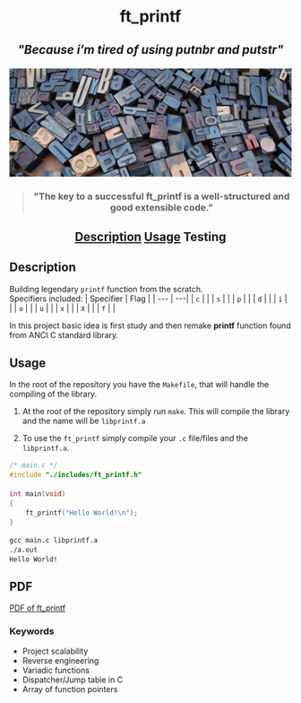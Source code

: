 <h1 align="center">ft_printf </h1>

<h2><em><p align="center" style="italic">"Because i’m tired of using putnbr and putstr"</p></em></h2>

![Score](./README/letters.jpg)

> <h3 align="center">"The key to a successful ft_printf is a well-structured and good extensible code."</h3>

<h2 align="center">
	<a href="#description">Description</a>
	<a href="#usage">Usage</a>
	<a>Testing</a>
</h2>

## Description

Building legendary `printf` function from the scratch.\
Specifiers included:
| Specifier | Flag |
| --- | ---|
| `c` | |
| `s` | |
| `p` | |
| `d` | |
| `i` | |
| `o` | |
| `u` | |
| `x` | |
| `X` | |
| `f` | |


In this project basic idea is first study and then remake **printf** function found from ANCI C standard library.

## Usage

In the root of the repository you have the `Makefile`, that will handle the compiling of the library.

1. At the root of the repository simply run `make`. This will
compile the library and the name will be `libprintf.a`

2. To use the `ft_printf` simply compile your `.c` file/files and the `libprintf.a`.
```c
/* main.c */
#include "./includes/ft_printf.h"

int	main(void)
{
	ft_printf("Hello World!\n");
}
```
`gcc main.c libprintf.a`\
`./a.out`\
`Hello World!`

## PDF

[PDF of ft_printf](https://cdn.intra.42.fr/pdf/pdf/6609/ft_printf.en.pdf)

### Keywords

- Project scalability
- Reverse engineering
- Variadic functions
- Dispatcher/Jump table in C
- Array of function pointers
